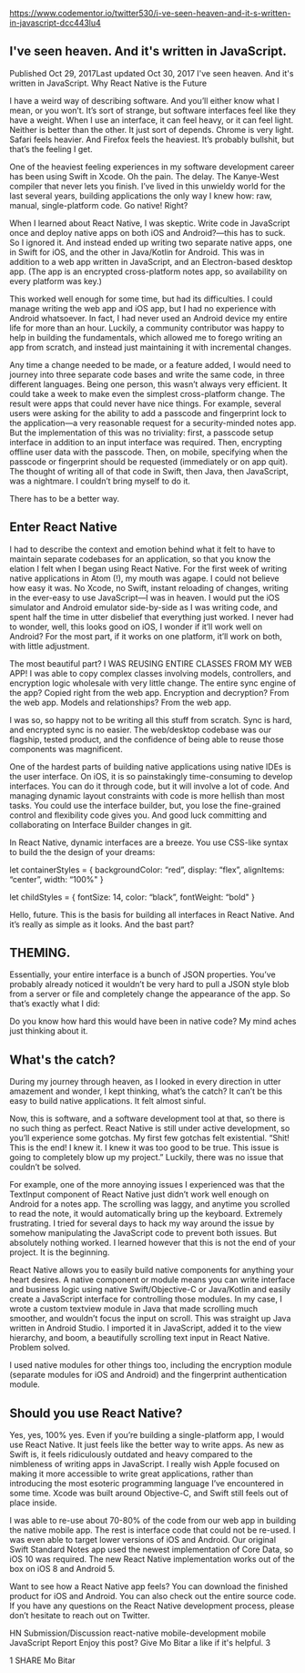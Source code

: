 https://www.codementor.io/twitter530/i-ve-seen-heaven-and-it-s-written-in-javascript-dcc443lu4

## I've seen heaven. And it's written in JavaScript.

Published Oct 29, 2017Last updated Oct 30, 2017
I've seen heaven. And it's written in JavaScript.
Why React Native is the Future

I have a weird way of describing software. And you’ll either know what I mean, or you won’t. It’s sort of strange, but software interfaces feel like they have a weight. When I use an interface, it can feel heavy, or it can feel light. Neither is better than the other. It just sort of depends. Chrome is very light. Safari feels heavier. And Firefox feels the heaviest. It’s probably bullshit, but that’s the feeling I get.

One of the heaviest feeling experiences in my software development career has been using Swift in Xcode. Oh the pain. The delay. The Kanye-West compiler that never lets you finish. I’ve lived in this unwieldy world for the last several years, building applications the only way I knew how: raw, manual, single-platform code. Go native! Right?

When I learned about React Native, I was skeptic. Write code in JavaScript once and deploy native apps on both iOS and Android?—this has to suck. So I ignored it. And instead ended up writing two separate native apps, one in Swift for iOS, and the other in Java/Kotlin for Android. This was in addition to a web app written in JavaScript, and an Electron-based desktop app. (The app is an encrypted cross-platform notes app, so availability on every platform was key.)

This worked well enough for some time, but had its difficulties. I could manage writing the web app and iOS app, but I had no experience with Android whatsoever. In fact, I had never used an Android device my entire life for more than an hour. Luckily, a community contributor was happy to help in building the fundamentals, which allowed me to forego writing an app from scratch, and instead just maintaining it with incremental changes.

Any time a change needed to be made, or a feature added, I would need to journey into three separate code bases and write the same code, in three different languages. Being one person, this wasn’t always very efficient. It could take a week to make even the simplest cross-platform change. The result were apps that could never have nice things. For example, several users were asking for the ability to add a passcode and fingerprint lock to the application—a very reasonable request for a security-minded notes app. But the implementation of this was no triviality: first, a passcode setup interface in addition to an input interface was required. Then, encrypting offline user data with the passcode. Then, on mobile, specifying when the passcode or fingerprint should be requested (immediately or on app quit). The thought of writing all of that code in Swift, then Java, then JavaScript, was a nightmare. I couldn’t bring myself to do it.

There has to be a better way.

## Enter React Native

I had to describe the context and emotion behind what it felt to have to maintain separate codebases for an application, so that you know the elation I felt when I began using React Native. For the first week of writing native applications in Atom (!), my mouth was agape. I could not believe how easy it was. No Xcode, no Swift, instant reloading of changes, writing in the ever-easy to use JavaScript—I was in heaven. I would put the iOS simulator and Android emulator side-by-side as I was writing code, and spent half the time in utter disbelief that everything just worked. I never had to wonder, well, this looks good on iOS, I wonder if it’ll work well on Android? For the most part, if it works on one platform, it’ll work on both, with little adjustment.

The most beautiful part? I WAS REUSING ENTIRE CLASSES FROM MY WEB APP! I was able to copy complex classes involving models, controllers, and encryption logic wholesale with very little change. The entire sync engine of the app? Copied right from the web app. Encryption and decryption? From the web app. Models and relationships? From the web app.

I was so, so happy not to be writing all this stuff from scratch. Sync is hard, and encrypted sync is no easier. The web/desktop codebase was our flagship, tested product, and the confidence of being able to reuse those components was magnificent.

One of the hardest parts of building native applications using native IDEs is the user interface. On iOS, it is so painstakingly time-consuming to develop interfaces. You can do it through code, but it will involve a lot of code. And managing dynamic layout constraints with code is more hellish than most tasks. You could use the interface builder, but, you lose the fine-grained control and flexibility code gives you. And good luck committing and collaborating on Interface Builder changes in git.

In React Native, dynamic interfaces are a breeze. You use CSS-like syntax to build the the design of your dreams:

let containerStyles = {
  backgroundColor: “red”,
  display: “flex”,
  alignItems: “center”,
  width: “100%"
}

let childStyles = {
  fontSize: 14,
  color: “black”,
  fontWeight: “bold"
}

<View style={containerStyles}>
   <Text style={childStyles}>Hello, future.</Text>
</View>
This is the basis for building all interfaces in React Native. And it’s really as simple as it looks. And the bast part?

## THEMING.

Essentially, your entire interface is a bunch of JSON properties. You’ve probably already noticed it wouldn’t be very hard to pull a JSON style blob from a server or file and completely change the appearance of the app. So that’s exactly what I did:



Do you know how hard this would have been in native code? My mind aches just thinking about it.

## What's the catch?

During my journey through heaven, as I looked in every direction in utter amazement and wonder, I kept thinking, what’s the catch? It can’t be this easy to build native applications. It felt almost sinful.

Now, this is software, and a software development tool at that, so there is no such thing as perfect. React Native is still under active development, so you’ll experience some gotchas. My first few gotchas felt existential. “Shit! This is the end! I knew it. I knew it was too good to be true. This issue is going to completely blow up my project.” Luckily, there was no issue that couldn’t be solved.

For example, one of the more annoying issues I experienced was that the TextInput component of React Native just didn’t work well enough on Android for a notes app. The scrolling was laggy, and anytime you scrolled to read the note, it would automatically bring up the keyboard. Extremely frustrating. I tried for several days to hack my way around the issue by somehow manipulating the JavaScript code to prevent both issues. But absolutely nothing worked. I learned however that this is not the end of your project. It is the beginning.

React Native allows you to easily build native components for anything your heart desires. A native component or module means you can write interface and business logic using native Swift/Objective-C or Java/Kotlin and easily create a JavaScript interface for controlling those modules. In my case, I wrote a custom textview module in Java that made scrolling much smoother, and wouldn’t focus the input on scroll. This was straight up Java written in Android Studio. I imported it in JavaScript, added it to the view hierarchy, and boom, a beautifully scrolling text input in React Native. Problem solved.

I used native modules for other things too, including the encryption module (separate modules for iOS and Android) and the fingerprint authentication module.

## Should you use React Native?

Yes, yes, 100% yes. Even if you’re building a single-platform app, I would use React Native. It just feels like the better way to write apps. As new as Swift is, it feels ridiculously outdated and heavy compared to the nimbleness of writing apps in JavaScript. I really wish Apple focused on making it more accessible to write great applications, rather than introducing the most esoteric programming language I’ve encountered in some time. Xcode was built around Objective-C, and Swift still feels out of place inside.

I was able to re-use about 70-80% of the code from our web app in building the native mobile app. The rest is interface code that could not be re-used. I was even able to target lower versions of iOS and Android. Our original Swift Standard Notes app used the newest implementation of Core Data, so iOS 10 was required. The new React Native implementation works out of the box on iOS 8 and Android 5.

Want to see how a React Native app feels? You can download the finished product for iOS and Android. You can also check out the entire source code. If you have any questions on the React Native development process, please don’t hesitate to reach out on Twitter.

HN Submission/Discussion
react-native
mobile-development
mobile
JavaScript
Report
Enjoy this post? Give Mo Bitar a like if it's helpful.
3

1
SHARE
Mo Bitar
